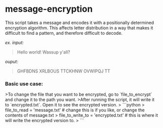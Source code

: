 # message-encryption
This script takes a message and encodes it with a positionally determined encryption algorithm. This affects letter distribution in a way that makes it difficult to find a pattern, and therefore difficult to decode.


*ex. input:*
> Hello world! Wassup y'all?

*ouput:*
> GHFBDNS XRLBOUS TTCKHNW OVWIPQJ TT

<h3>Basic use case:</h3>
>To change the file that you want to be encrypted, go to `file_to_encrypt` and change it to the path you want. 
>After running the script, it will write it to `encrypted.txt`. Open it to see the encrypted version.
> ```python
> file_to_read = 'message.txt'  # change this is if you like, or change the contents of message.txt
> file_to_write_to = 'encrypted.txt'  # this is where it will write the encrypted version to.
> ```
